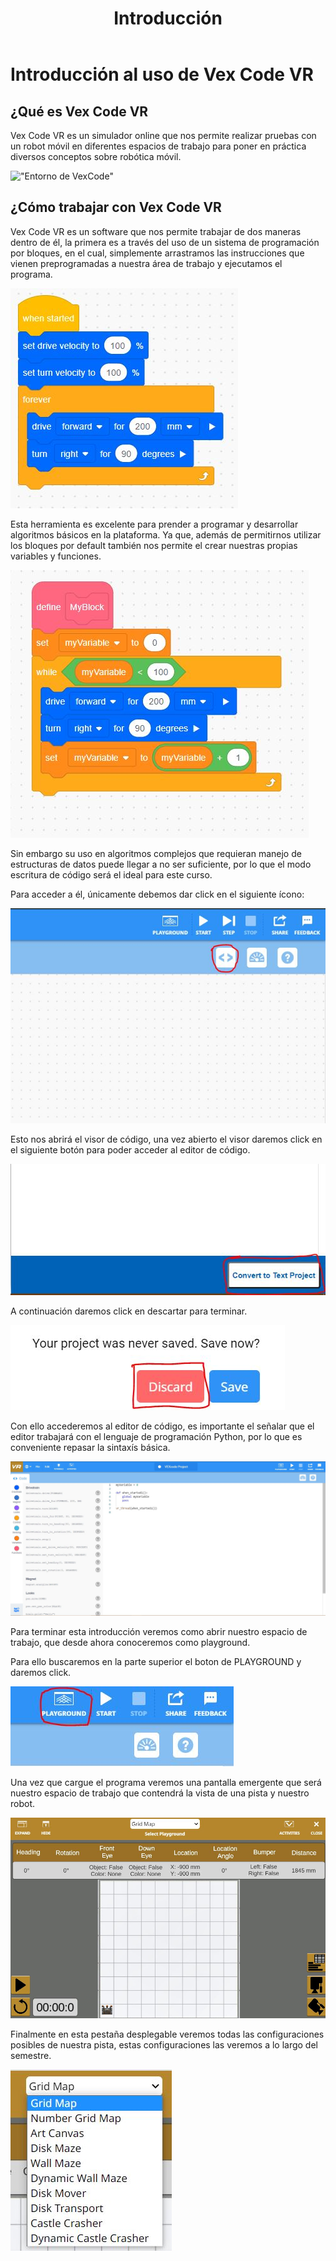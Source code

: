 ﻿---
layout: page
title: Introducción
permalink: /introduccion/
---
# Introducción al uso de Vex Code VR
## ¿Qué es Vex Code VR
Vex Code VR es un simulador online que nos permite realizar pruebas con un robot móvil en diferentes espacios de trabajo para poner en práctica diversos conceptos sobre robótica móvil.

!["Entorno de VexCode"](https://yocoyani1.github.io/PracticasRoboticaMovil/assets/image.png "Entorno de Vexcode")

## ¿Cómo trabajar con Vex Code VR
Vex Code VR es un software que nos permite trabajar de dos maneras dentro de él, la primera es a través del uso de un sistema de programación por bloques, en el cual, simplemente arrastramos las instrucciones que vienen preprogramadas a nuestra área de trabajo y ejecutamos el programa.

!["Programación por bloques"](/assets/images/introduccion/image2.jpg "Ejemplo de programación por bloques")

Esta herramienta es excelente para prender a programar y  desarrollar algoritmos básicos en la plataforma. Ya que, además de permitirnos utilizar los bloques por default también nos permite el crear nuestras propias variables y funciones.

!["Funciones y variables por bloque"](/assets/images/introduccion/image3.jpg "Implementación de variables y funciones por bloques")

Sin embargo su uso en algoritmos complejos que requieran manejo de estructuras de datos puede llegar a no ser suficiente, por lo que el modo escritura de código será el ideal para este curso.

Para acceder a él, únicamente debemos dar click en el siguiente ícono:

![](/assets/images/introduccion/image4.jpg)

Esto nos abrirá el visor de código, una vez abierto el visor daremos click en el siguiente botón para poder acceder al editor de código.

![](/assets/images/introduccion/image5.jpg)

A continuación daremos click en descartar para terminar.

![](/assets/images/introduccion/image6.jpg)

Con ello accederemos al editor de código, es importante el señalar que el editor trabajará con el lenguaje de programación Python, por lo que es conveniente repasar la sintaxís básica.

!["Editor de código"](/assets/images/introduccion/image7.jpg "Editor de código")

Para terminar esta introducción veremos como abrir nuestro espacio de trabajo, que desde ahora conoceremos como playground.

Para ello buscaremos en la parte superior el boton de PLAYGROUND y daremos click.

![](/assets/images/introduccion/image8.jpg)

Una vez que cargue el programa veremos una pantalla emergente que será nuestro espacio de trabajo que contendrá la vista de una pista y nuestro robot.

!["Playground"](/assets/images/introduccion/image9.jpg "Playground")

Finalmente en esta pestaña desplegable veremos todas las configuraciones posibles de nuestra pista, estas configuraciones las veremos a lo largo del semestre.

!["Tipos de pistas"](/assets/images/introduccion/image10.jpg "Pistas")